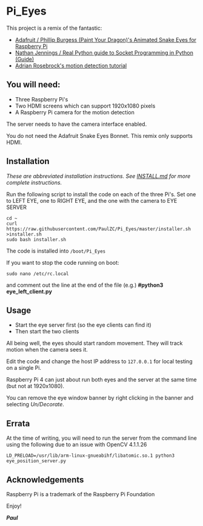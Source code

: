 # Pi_Eyes

This project is a remix of the fantastic:
- [Adafruit / Phillip Burgess (Paint Your Dragon)'s Animated Snake Eyes for Raspberry Pi](https://learn.adafruit.com/animated-snake-eyes-bonnet-for-raspberry-pi/software-installation)
- [Nathan Jennings / Real Python guide to Socket Programming in Python (Guide)](https://realpython.com/python-sockets/#handling-multiple-connections)
- [Adrian Rosebrock's motion detection tutorial](https://www.pyimagesearch.com/2015/06/01/home-surveillance-and-motion-detection-with-the-raspberry-pi-python-and-opencv/)

## You will need:
- Three Raspberry Pi's
- Two HDMI screens which can support 1920x1080 pixels
- A Raspberry Pi camera for the motion detection

The server needs to have the camera interface enabled.

You do not need the Adafruit Snake Eyes Bonnet. This remix only supports HDMI.

## Installation

_These are abbreviated installation instructions. See [INSTALL.md](./INSTALL.md) for more complete instructions._

Run the following script to install the code on each of the three Pi's.
Set one to LEFT EYE, one to RIGHT EYE, and the one with the camera to EYE SERVER
```
cd ~
curl https://raw.githubusercontent.com/PaulZC/Pi_Eyes/master/installer.sh >installer.sh
sudo bash installer.sh
```
The code is installed into ```/boot/Pi_Eyes```

If you want to stop the code running on boot:
```
sudo nano /etc/rc.local
```
and comment out the line at the end of the file (e.g.) **#python3 eye_left_client.py**

## Usage
- Start the eye server first (so the eye clients can find it)
- Then start the two clients

All being well, the eyes should start random movement.
They will track motion when the camera sees it.

Edit the code and change the host IP address to ```127.0.0.1``` for local testing on a single Pi.

Raspberry Pi 4 can just about run both eyes and the server at the same time (but not at 1920x1080).

You can remove the eye window banner by right clicking in the banner and selecting _Un/Decorate_.

## Errata
At the time of writing, you will need to run the server from the command line using the following due to an issue with OpenCV 4.1.1.26
```
LD_PRELOAD=/usr/lib/arm-linux-gnueabihf/libatomic.so.1 python3 eye_position_server.py
```

## Acknowledgements
Raspberry Pi is a trademark of the Raspberry Pi Foundation

Enjoy!

_**Paul**_
